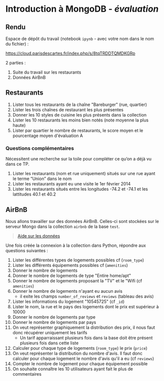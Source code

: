 # Introduction à MongoDB - *évaluation*


## Rendu

Espace de dépôt du travail (notebook `ipynb` - avec votre nom dans le nom du fichier) :

<https://cloud.parisdescartes.fr/index.php/s/8tqTRDDTQMDKGRp>

2 parties :

1. Suite du travail sur les restaurants
1. Données AirBnB

## Restaurants 

1. Lister tous les restaurants de la chaîne "Bareburger" (rue, quartier)
1. Lister les trois chaînes de restaurant les plus présentes
1. Donner les 10 styles de cuisine les plus présents dans la collection
1. Lister les 10 restaurants les moins bien notés (note moyenne la plus haute)
1. Lister par quartier le nombre de restaurants, le score moyen et le pourcentage moyen d'évaluation A

### Questions complémentaires

Nécessitent une recherche sur la toile pour compléter ce qu’on a déjà vu dans ce TP.

1. Lister les restaurants (nom et rue uniquement) situés sur une rue ayant le terme “Union” dans le nom
1. Lister les restaurants ayant eu une visite le 1er février 2014
1. Lister les restaurants situés entre les longitudes -74.2 et -74.1 et les lattitudes 40.1 et 40.2

## AirBnB

Nous allons travailler sur des données AirBnB. Celles-ci sont stockées sur le serveur Mongo dans la collection `airbnb` de la base `test`.

> [Aide sur les données](https://docs.atlas.mongodb.com/sample-data/sample-airbnb)

Une fois créée la connexion à la collection dans Python, répondre aux questions suivantes :

1. Lister les différentes types de logements possibles cf (`room_type`)
1. Lister les différents équipements possibles cf (`amenities`)
1. Donner le nombre de logements
1. Donner le nombre de logements de type "Entire home/apt"
1. Donner le nombre de logements proposant la "TV" et le "Wifi (cf `amenities`) 
1. Donner le nombre de logements n'ayant eu aucun avis
    - il exite les champs `number_of_reviews` et `reviews` (tableau des avis)
1. Lister les informations du logement "10545725" (cf `_id`)
1. Lister le nom, la rue et le pays des logements dont le prix est supérieur à 10000
1. Donner le nombre de logements par type
1. Donner le nombre de logements par pays
1. On veut représenter graphiquement la distribution des prix, il nous faut donc récupérer uniquement les tarifs 
    - Un tarif apparraissant plusieurs fois dans la base doit être présent plusieurs fois dans cette liste
1. Calculer pour chaque type de logements (`room_type`) le prix (`price`)
1. On veut représenter la distribution du nombre d'avis. Il faut donc calculer pour chaque logement le nombre d'avis qu'il a eu (cf `reviews`)
1. Compter le nombre de logement pour chaque équipement possible
1. On souhaite connaître les 10 utilisateurs ayant fait le plus de commentaires


